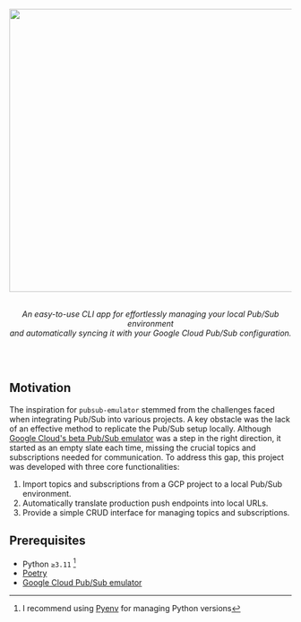 <br>
<div align="center">
  <img src="https://github.com/cnsfeir/pubsub-emulator/assets/58790635/cb2b4707-e4a5-40c3-a302-2313167a1e99" width="506"/>
</div>

<br>
<p align="center">
    <em>
      An easy-to-use CLI app for effortlessly managing your local Pub/Sub environment <br> and automatically syncing it with your Google Cloud Pub/Sub configuration.
    </em>
</p>
<br>
<br>

## Motivation

The inspiration for `pubsub-emulator` stemmed from the challenges faced when integrating Pub/Sub into various projects. A key obstacle was the lack of an effective method to replicate the Pub/Sub setup locally. Although [Google Cloud's beta Pub/Sub emulator](https://cloud.google.com/pubsub/docs/emulator) was a step in the right direction, it started as an empty slate each time, missing the crucial topics and subscriptions needed for communication. To address this gap, this project was developed with three core functionalities:

1. Import topics and subscriptions from a GCP project to a local Pub/Sub environment.
2. Automatically translate production push endpoints into local URLs.
3. Provide a simple CRUD interface for managing topics and subscriptions.

## Prerequisites

- Python `≥3.11` [^1]
- [Poetry](https://python-poetry.org/)
- [Google Cloud Pub/Sub emulator](https://cloud.google.com/pubsub/docs/emulator)

[^1]: I recommend using [Pyenv](https://github.com/pyenv/pyenv) for managing Python versions

